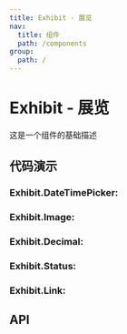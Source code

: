 ```yaml
---
title: Exhibit - 展览 
nav:
  title: 组件 
  path: /components 
group:
  path: /
---
```


# Exhibit - 展览

这是一个组件的基础描述

## 代码演示

### Exhibit.DateTimePicker:

<code src="./demos/date-time-picker.tsx"  background="#f0f2f5"></code>

### Exhibit.Image:

<code src="./demos/image.tsx"  background="#f0f2f5"></code>

### Exhibit.Decimal:

<code src="./demos/decimal.tsx"  background="#f0f2f5"></code>

### Exhibit.Status:

<code src="./demos/status.tsx"  background="#f0f2f5"></code>

### Exhibit.Link:

<code src="./demos/link.tsx"  background="#f0f2f5"></code>

## API

<API src="./components/Status/index.tsx"></API>

<API src="./components/Link/index.tsx"></API>
